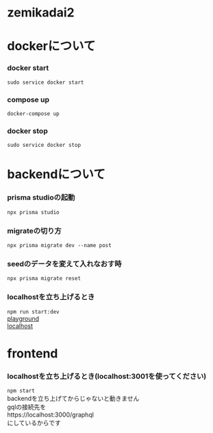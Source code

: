 # zemikadai2

# dockerについて

### docker start
```sudo service docker start```

### compose up
```docker-compose up```

### docker stop
```sudo service docker stop```

# backendについて

### prisma studioの起動
```npx prisma studio```

### migrateの切り方
```npx prisma migrate dev --name post```

### seedのデータを変えて入れなおす時
```npx prisma migrate reset```

### localhostを立ち上げるとき
```npm run start:dev```<br>
[playground](http://localhost:3000/graphql)<br>
[localhost](http://localhost:3000)<br>

# frontend

### localhostを立ち上げるとき(localhost:3001を使ってください)
```npm start```<br>
backendを立ち上げてからじゃないと動きません<br>
gqlの接続先を<br>
https://localhost:3000/graphql<br>
にしているからです


